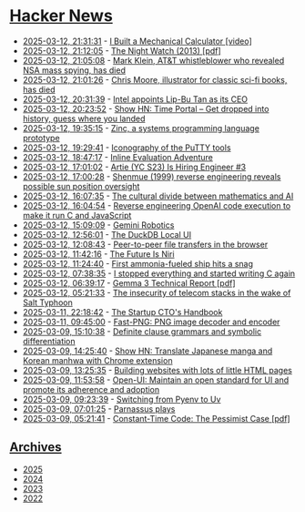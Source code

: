 # [Hacker News](https://kherrick.github.io/hacker-news/)

* [2025-03-12, 21:31:31](https://news.ycombinator.com/item?id=43347874) - [I Built a Mechanical Calculator [video]](https://www.youtube.com/watch?v=E0pJST5mL3A)
* [2025-03-12, 21:12:05](https://news.ycombinator.com/item?id=43347724) - [The Night Watch (2013) [pdf]](https://www.usenix.org/system/files/1311_05-08_mickens.pdf)
* [2025-03-12, 21:05:08](https://news.ycombinator.com/item?id=43347662) - [Mark Klein, AT&T whistleblower who revealed NSA mass spying, has died](https://www.eff.org/deeplinks/2025/03/memoriam-mark-klein-att-whistleblower-about-nsa-mass-spying)
* [2025-03-12, 21:01:26](https://news.ycombinator.com/item?id=43347628) - [Chris Moore, illustrator for classic sci-fi books, has died](https://www.nytimes.com/2025/03/12/arts/chris-moore-dead.html)
* [2025-03-12, 20:31:39](https://news.ycombinator.com/item?id=43347369) - [Intel appoints Lip-Bu Tan as its CEO](https://www.reuters.com/technology/us-chipmaker-intel-appoints-lip-bu-tan-its-ceo-2025-03-12/)
* [2025-03-12, 20:23:52](https://news.ycombinator.com/item?id=43347306) - [Show HN: Time Portal – Get dropped into history, guess where you landed](https://www.eggnog.ai/entertimeportal)
* [2025-03-12, 19:35:15](https://news.ycombinator.com/item?id=43346864) - [Zinc, a systems programming language prototype](https://sr.ht/~oconnor0/zinc/)
* [2025-03-12, 19:29:41](https://news.ycombinator.com/item?id=43346816) - [Iconography of the PuTTY tools](https://www.chiark.greenend.org.uk/~sgtatham/quasiblog/putty-icons/)
* [2025-03-12, 18:47:17](https://news.ycombinator.com/item?id=43346431) - [Inline Evaluation Adventure](https://rigsomelight.com/2025/03/12/inline-eval-adventure.html)
* [2025-03-12, 17:01:02](https://news.ycombinator.com/item?id=43345297) - [Artie (YC S23) Is Hiring Engineer #3](https://www.ycombinator.com/companies/artie/jobs/Vz704T1-founding-engineer-distributed-systems)
* [2025-03-12, 17:00:28](https://news.ycombinator.com/item?id=43345285) - [Shenmue (1999) reverse engineering reveals possible sun position oversight](https://wulinshu.com/2025/03/11/reverse-engineering-adventures-3-bug-or-not-bug/)
* [2025-03-12, 16:07:35](https://news.ycombinator.com/item?id=43344703) - [The cultural divide between mathematics and AI](https://sugaku.net/content/understanding-the-cultural-divide-between-mathematics-and-ai/)
* [2025-03-12, 16:04:54](https://news.ycombinator.com/item?id=43344673) - [Reverse engineering OpenAI code execution to make it run C and JavaScript](https://twitter.com/benswerd/status/1899853533761200300)
* [2025-03-12, 15:09:09](https://news.ycombinator.com/item?id=43344082) - [Gemini Robotics](https://deepmind.google/discover/blog/gemini-robotics-brings-ai-into-the-physical-world/)
* [2025-03-12, 12:56:01](https://news.ycombinator.com/item?id=43342712) - [The DuckDB Local UI](https://duckdb.org/2025/03/12/duckdb-ui.html)
* [2025-03-12, 12:08:43](https://news.ycombinator.com/item?id=43342361) - [Peer-to-peer file transfers in the browser](https://github.com/kern/filepizza)
* [2025-03-12, 11:42:16](https://news.ycombinator.com/item?id=43342178) - [The Future Is Niri](https://ersei.net/en/blog/niri)
* [2025-03-12, 11:24:40](https://news.ycombinator.com/item?id=43342071) - [First ammonia-fueled ship hits a snag](https://spectrum.ieee.org/ammonia-fuel-2671266100)
* [2025-03-12, 07:38:35](https://news.ycombinator.com/item?id=43340731) - [I stopped everything and started writing C again](https://www.kmx.io/blog/why-stopped-everything-and-started-writing-C-again)
* [2025-03-12, 06:39:17](https://news.ycombinator.com/item?id=43340491) - [Gemma 3 Technical Report [pdf]](https://storage.googleapis.com/deepmind-media/gemma/Gemma3Report.pdf)
* [2025-03-12, 05:21:33](https://news.ycombinator.com/item?id=43340196) - [The insecurity of telecom stacks in the wake of Salt Typhoon](https://soatok.blog/2025/03/12/on-the-insecurity-of-telecom-stacks-in-the-wake-of-salt-typhoon/)
* [2025-03-11, 22:18:42](https://news.ycombinator.com/item?id=43337703) - [The Startup CTO's Handbook](https://github.com/ZachGoldberg/Startup-CTO-Handbook/blob/main/StartupCTOHandbook.md)
* [2025-03-11, 09:45:00](https://news.ycombinator.com/item?id=43330782) - [Fast-PNG: PNG image decoder and encoder](https://github.com/image-js/fast-png)
* [2025-03-09, 15:10:38](https://news.ycombinator.com/item?id=43309696) - [Definite clause grammars and symbolic differentiation](https://bitsandtheorems.com/definite-clause-grammars-and-symbolic-differentiation/)
* [2025-03-09, 14:25:40](https://news.ycombinator.com/item?id=43309261) - [Show HN: Translate Japanese manga and Korean manhwa with Chrome extension](https://pawakalabs.com/products/fakey/)
* [2025-03-09, 13:25:35](https://news.ycombinator.com/item?id=43308907) - [Building websites with lots of little HTML pages](https://blog.jim-nielsen.com/2025/lots-of-little-html-pages/)
* [2025-03-09, 11:53:58](https://news.ycombinator.com/item?id=43308278) - [Open-UI: Maintain an open standard for UI and promote its adherence and adoption](https://github.com/openui/open-ui)
* [2025-03-09, 09:23:39](https://news.ycombinator.com/item?id=43307563) - [Switching from Pyenv to Uv](https://bluesock.org/~willkg/blog/dev/switch_pyenv_to_uv.html)
* [2025-03-09, 07:01:25](https://news.ycombinator.com/item?id=43306916) - [Parnassus plays](https://en.wikipedia.org/wiki/Parnassus_plays)
* [2025-03-09, 05:21:41](https://news.ycombinator.com/item?id=43306514) - [Constant-Time Code: The Pessimist Case [pdf]](https://eprint.iacr.org/2025/435.pdf)

## [Archives](archives/index.md)

* [2025](archives/2025/index.md)
* [2024](archives/2024/index.md)
* [2023](archives/2023/index.md)
* [2022](archives/2022/index.md)
